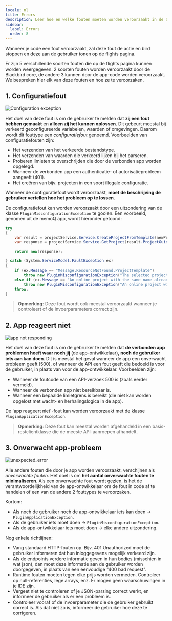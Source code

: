 ```yaml
---
locale: nl
title: Errors
description: Leer hoe en welke fouten moeten worden veroorzaakt in de SDK
sidebar:
  label: Errors
  order: 8
---
```


Wanneer je code een fout veroorzaakt, zal deze fout de actie en bird stoppen en deze aan de gebruiker tonen op de flights pagina.

Er zijn 5 verschillende soorten fouten die op de flights pagina kunnen worden weergegeven. 2 soorten fouten worden veroorzaakt door de Blackbird core, de andere 3 kunnen door de app-code worden veroorzaakt. We bespreken hier elk van deze fouten en hoe ze te veroorzaken.

## 1. Configuratiefout

![Configuration exception](~/assets/docs/conventions/configuration_error.png)

Het doel van deze fout is om de gebruiker te melden dat **zij een fout hebben gemaakt** en **alleen zij het kunnen oplossen**. Dit gebeurt meestal bij verkeerd geconfigureerde variabelen, waarden of omgevingen. Daarom wordt dit fouttype een *configuratiefout* genoemd. Voorbeelden van configuratiefouten zijn:

- Het verzenden van het verkeerde bestandstype.
- Het verzenden van waarden die verkeerd lijken bij het parseren.
- Proberen limieten te overschrijden die door de verbonden app worden opgelegd.
- Wanneer de verbonden app een authenticatie- of autorisatieprobleem aangeeft (401).
- Het creëren van bijv. projecten in een soort illegale configuratie.

Wanneer de configuratiefout wordt veroorzaakt, **moet de beschrijving de gebruiker vertellen hoe het probleem op te lossen**.

De configuratiefout kan worden veroorzaakt door een uitzondering van de klasse `PluginMisconfigurationException` te gooien. Een voorbeeld, genomen uit de memoQ app, wordt hieronder getoond:

```cs
try
{
    var result = projectService.Service.CreateProjectFromTemplate(newProject);
    var response = projectService.Service.GetProject(result.ProjectGuid);

    return new(response);

} catch (System.ServiceModel.FaultException ex)
{
    if (ex.Message == "Message.ResourceNotFound.ProjectTemplate")
        throw new PluginMisconfigurationException("The selected project template does not exist. Please select a different template.");
    else if (ex.Message == "An online project with the same name already exists.")
        throw new PluginMisconfigurationException("An online project with the same name already exists. Please configure a unique name.");
    throw;
}
```

> **Opmerking**: Deze fout wordt ook meestal veroorzaakt wanneer je controleert of de invoerparameters correct zijn.

## 2. App reageert niet

![app not responding](~/assets/docs/conventions/not_responding_error.png)

Het doel van deze fout is om de gebruiker te melden dat **de verbonden app problemen heeft waar noch jij** (de app-ontwikkelaar), **noch de gebruiker iets aan kan doen**. Dit is meestal het geval wanneer de app een onverwacht probleem geeft (500), of wanneer de API een fout geeft die bedoeld is voor de gebruiker, in plaats van voor de app-ontwikkelaar. Voorbeelden zijn:

- Wanneer de foutcode van een API-verzoek 500 is (zoals eerder vermeld).
- Wanneer de verbonden app niet bereikbaar is.
- Wanneer een bepaalde limietgrens is bereikt (die niet kan worden opgelost met wacht- en herhalingslogica in de app).

De 'app reageert niet'-fout kan worden veroorzaakt met de klasse `PluginApplicationException`.

> **Opmerking**: Deze fout kan meestal worden afgehandeld in een basis-restclientklasse die de meeste API-aanroepen afhandelt.

## 3. Onverwacht app-probleem

![unexpected_error](~/assets/docs/conventions/unexpected_error.png)

Alle andere fouten die door je app worden veroorzaakt, verschijnen als *onverwachte fouten*. Het doel is om **het aantal onverwachte fouten te minimaliseren**. Als een onverwachte fout wordt gezien, is het de verantwoordelijkheid van de app-ontwikkelaar om de fout in code af te handelen of een van de andere 2 fouttypes te veroorzaken.

Kortom:

- Als noch de gebruiker noch de app-ontwikkelaar iets kan doen -> `PluginApplicationException`.
- Als de gebruiker iets moet doen -> `PluginMisconfigurationException`.
- Als de app-ontwikkelaar iets moet doen -> elke andere uitzondering.

Nog enkele richtlijnen:

- Vang standaard HTTP-fouten op. Bijv. 401 Unauthorized moet de gebruiker informeren dat hun inloggegevens mogelijk verkeerd zijn.
- Als de endpoints verdere informatie geven in hun bodies (misschien in wat json), dan moet deze informatie aan de gebruiker worden doorgegeven, in plaats van een eenvoudige "400 bad request".
- Runtime fouten moeten tegen elke prijs worden vermeden. Controleer op null-referenties, lege arrays, enz. Er mogen geen waarschuwingen in je IDE zijn.
- Vergeet niet te controleren of je JSON-parsing correct werkt, en informeer de gebruiker als er een probleem is.
- Controleer vooraf of de invoerparameter die de gebruiker gebruikt correct is. Als dat niet zo is, informeer de gebruiker hoe deze te corrigeren.